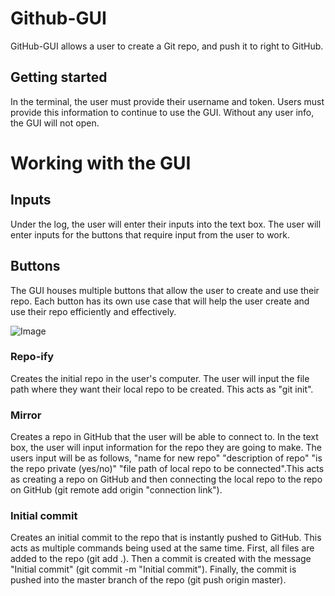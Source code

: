 # Github-GUI
GitHub-GUI allows a user to create a Git repo, and push it to right to GitHub.

## Getting started
In the terminal, the user must provide their username and token. Users must provide this information to continue to use the GUI. Without any user info, the GUI will not open.

# Working with the GUI

## Inputs
Under the log, the user will enter their inputs into the text box. The user will enter inputs for the buttons that require input from the user to work.

## Buttons
The GUI houses multiple buttons that allow the user to create and use their repo. Each button has its own use case that will help the user create and use their repo efficiently and effectively.

![Image](https://github.com/user-attachments/assets/f716a698-cffa-49ec-b859-5f2f448456e2)

### Repo-ify
Creates the initial repo in the user's computer. The user will input the file path where they want their local repo to be created. This acts as "git init".

### Mirror
Creates a repo in GitHub that the user will be able to connect to. In the text box, the user will input information for the repo they are going to make. The users input will be as follows, "name for new repo" "description of repo" "is the repo private (yes/no)" "file path of local repo to be connected".This acts as creating a repo on GitHub and then connecting the local repo to the repo on GitHub (git remote add origin "connection link").

### Initial commit
Creates an initial commit to the repo that is instantly pushed to GitHub. This acts as multiple commands being used at the same time. First, all files are added to the repo (git add .). Then a commit is created with the message "Initial commit" (git commit -m "Initial commit"). Finally, the commit is pushed into the master branch of the repo (git push origin master).

